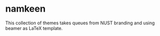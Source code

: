 # namkeen
This collection of themes takes queues from NUST branding and using beamer as LaTeX template. 

